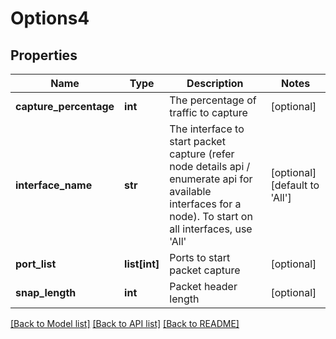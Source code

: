 # Options4

## Properties
Name | Type | Description | Notes
------------ | ------------- | ------------- | -------------
**capture_percentage** | **int** | The percentage of traffic to capture | [optional] 
**interface_name** | **str** | The interface to start packet capture (refer node details api / enumerate api for available interfaces for a node). To start on all interfaces, use &#39;All&#39; | [optional] [default to 'All']
**port_list** | **list[int]** | Ports to start packet capture | [optional] 
**snap_length** | **int** | Packet header length | [optional] 

[[Back to Model list]](../README.md#documentation-for-models) [[Back to API list]](../README.md#documentation-for-api-endpoints) [[Back to README]](../README.md)


